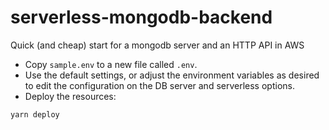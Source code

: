 # serverless-mongodb-backend
Quick (and cheap) start for a mongodb server and an HTTP API in AWS

* Copy `sample.env` to a new file called `.env`.
* Use the default settings, or adjust the environment variables as desired to edit the configuration on the DB server and serverless options.
* Deploy the resources:
```bash
yarn deploy
```
